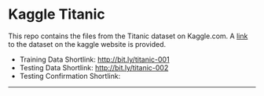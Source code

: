 # Kaggle Titanic

This repo contains the files from the Titanic dataset on Kaggle.com.  A [link](https://www.kaggle.com/c/titanic/data) to the dataset on the kaggle website is provided. 


+ Training Data Shortlink: http://bit.ly/titanic-001
+ Testing Data Shortlink:  http://bit.ly/titanic-002
+ Testing Confirmation Shortlink:  
***
